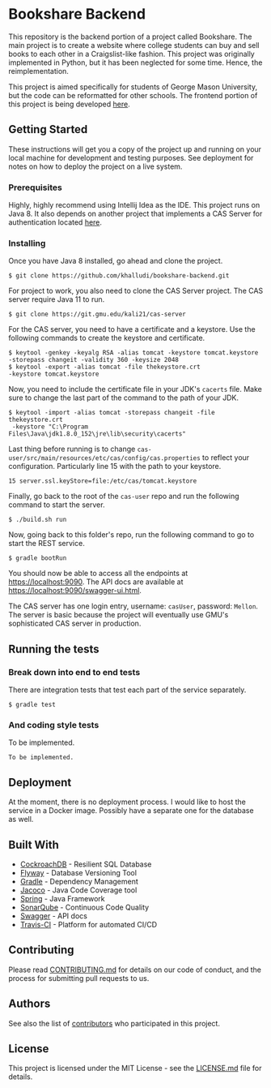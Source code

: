 # Bookshare Backend

This repository is the backend portion of a project called Bookshare. The main project is to create a website where college students can buy and sell books to each other in a Craigslist-like fashion. This project was originally implemented in Python, but it has been neglected for some time. Hence, the reimplementation.

This project is aimed specifically for students of George Mason University, but the code can be reformatted for other schools. The frontend portion of this project is being developed [here](https://git.gmu.edu/kali21/bookshare-frontend).

## Getting Started

These instructions will get you a copy of the project up and running on your local machine for development and testing purposes. See deployment for notes on how to deploy the project on a live system.

### Prerequisites

Highly, highly recommend using Intellij Idea as the IDE. This project runs on Java 8. It also depends on another project that implements a CAS Server for authentication located [here](https://git.gmu.edu/kali21/cas-server).

### Installing

Once you have Java 8 installed, go ahead and clone the project.

```
$ git clone https://github.com/khalludi/bookshare-backend.git
```

For project to work, you also need to clone the CAS Server project. The CAS server require Java 11 to run.

```
$ git clone https://git.gmu.edu/kali21/cas-server
```

For the CAS server, you need to have a certificate and a keystore. Use the following commands to create the keystore and certificate.

```
$ keytool -genkey -keyalg RSA -alias tomcat -keystore tomcat.keystore -storepass changeit -validity 360 -keysize 2048
$ keytool -export -alias tomcat -file thekeystore.crt 
-keystore tomcat.keystore
```

Now, you need to include the certificate file in your JDK's `cacerts` file. Make sure to change the last part of the command to the path of your JDK.

```
$ keytool -import -alias tomcat -storepass changeit -file thekeystore.crt
 -keystore "C:\Program Files\Java\jdk1.8.0_152\jre\lib\security\cacerts"
```

Last thing before running is to change `cas-user/src/main/resources/etc/cas/config/cas.properties` to reflect your configuration. Particularly line 15 with the path to your keystore.

```
15 server.ssl.keyStore=file:/etc/cas/tomcat.keystore
```

Finally, go back to the root of the `cas-user` repo and run the following command to start the server.

```
$ ./build.sh run
```

Now, going back to this folder's repo, run the following command to go to start the REST service.

```
$ gradle bootRun
```

You should now be able to access all the endpoints at [https://localhost:9090](https://localhost:9090). The API docs are available at [https://localhost:9090/swagger-ui.html](https://localhost:9090/swagger-ui.html). 

The CAS server has one login entry, username: `casUser`, password: `Mellon`. The server is basic because the project will eventually use GMU's sophisticated CAS server in production.

## Running the tests

### Break down into end to end tests

There are integration tests that test each part of the service separately.

```
$ gradle test
```

### And coding style tests

To be implemented.

```
To be implemented.
```

## Deployment

At the moment, there is no deployment process. I would like to host the service in a Docker image. Possibly have a separate one for the database as well.

## Built With

* [CockroachDB](https://www.cockroachlabs.com/) - Resilient SQL Database
* [Flyway](https://flywaydb.org/) - Database Versioning Tool
* [Gradle](https://gradle.org/) - Dependency Management
* [Jacoco](https://github.com/jacoco/jacoco) - Java Code Coverage tool
* [Spring](https://spring.io/) - Java Framework
* [SonarQube](https://www.sonarqube.org/) - Continuous Code Quality
* [Swagger](https://swagger.io/) - API docs
* [Travis-CI](https://travis-ci.com/) - Platform for automated CI/CD

## Contributing

Please read [CONTRIBUTING.md](https://gist.github.com/PurpleBooth/b24679402957c63ec426) for details on our code of conduct, and the process for submitting pull requests to us.

## Authors

See also the list of [contributors](https://github.com/khalludi/bookshare-backend/contributors) who participated in this project.

## License

This project is licensed under the MIT License - see the [LICENSE.md](LICENSE.md) file for details.